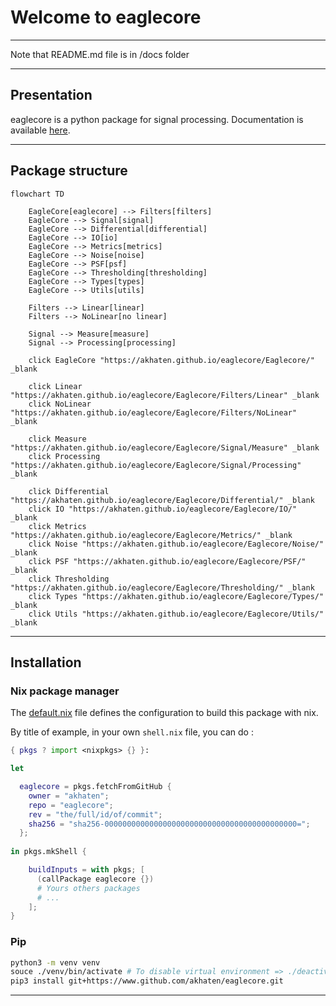 # Welcome to eaglecore

---

Note that README.md file is in /docs folder

---

## Presentation

eaglecore is a python package for signal processing.
Documentation is available [here](https://akhaten.github.io/eaglecore/).

---

## Package structure

```mermaid
flowchart TD
    
    EagleCore[eaglecore] --> Filters[filters]
    EagleCore --> Signal[signal]
    EagleCore --> Differential[differential]
    EagleCore --> IO[io]
    EagleCore --> Metrics[metrics]
    EagleCore --> Noise[noise]
    EagleCore --> PSF[psf]
    EagleCore --> Thresholding[thresholding]
    EagleCore --> Types[types]
    EagleCore --> Utils[utils]

    Filters --> Linear[linear]
    Filters --> NoLinear[no linear]

    Signal --> Measure[measure]
    Signal --> Processing[processing]

    click EagleCore "https://akhaten.github.io/eaglecore/Eaglecore/" _blank

    click Linear "https://akhaten.github.io/eaglecore/Eaglecore/Filters/Linear" _blank
    click NoLinear "https://akhaten.github.io/eaglecore/Eaglecore/Filters/NoLinear" _blank
    
    click Measure "https://akhaten.github.io/eaglecore/Eaglecore/Signal/Measure" _blank
    click Processing "https://akhaten.github.io/eaglecore/Eaglecore/Signal/Processing" _blank

    click Differential "https://akhaten.github.io/eaglecore/Eaglecore/Differential/" _blank
    click IO "https://akhaten.github.io/eaglecore/Eaglecore/IO/" _blank
    click Metrics "https://akhaten.github.io/eaglecore/Eaglecore/Metrics/" _blank
    click Noise "https://akhaten.github.io/eaglecore/Eaglecore/Noise/" _blank
    click PSF "https://akhaten.github.io/eaglecore/Eaglecore/PSF/" _blank
    click Thresholding "https://akhaten.github.io/eaglecore/Eaglecore/Thresholding/" _blank
    click Types "https://akhaten.github.io/eaglecore/Eaglecore/Types/" _blank
    click Utils "https://akhaten.github.io/eaglecore/Eaglecore/Utils/" _blank

```


---

## Installation

### Nix package manager

The [default.nix](https://github.com/akhaten/eaglecore/blob/main/default.nix) file defines the configuration to build this package
with nix.


By title of example, in your own `shell.nix` file, you can do :
```nix
{ pkgs ? import <nixpkgs> {} }:

let 

  eaglecore = pkgs.fetchFromGitHub {
    owner = "akhaten";
    repo = "eaglecore";
    rev = "the/full/id/of/commit";
    sha256 = "sha256-0000000000000000000000000000000000000000000=";
  };
        
in pkgs.mkShell {

    buildInputs = with pkgs; [
      (callPackage eaglecore {})
      # Yours others packages
      # ...
    ];
}
```

### Pip

```sh
python3 -m venv venv
souce ./venv/bin/activate # To disable virtual environment => ./deactivate
pip3 install git+https://www.github.com/akhaten/eaglecore.git
```

---



<!-- The homomorphism $f$ is injective if and only if its kernel is only the 
singleton set $e_G$, because otherwise $\exists a,b\in G$ with $a\neq b$ such 
that $f(a)=f(b)$. -->

<!-- ``` mermaid
classDiagram
  Person <|-- Student
  Person <|-- Professor
  Person : +String name
  Person : +String phoneNumber
  Person : +String emailAddress
  Person: +purchaseParkingPass()
  Address "1" <-- "0..1" Person:lives at
  class Student{
    +int studentNumber
    +int averageMark
    +isEligibleToEnrol()
    +getSeminarsTaken()
  }
  class Professor{
    +int salary
  }
  class Address{
    +String street
    +String city
    +String state
    +int postalCode
    +String country
    -validate()
    +outputAsLabel()  
  }
```

```mermaid
gitGraph LR:
    commit
    commit
    branch develop
    commit
    commit
    checkout main
    commit
    commit
    merge develop
    commit
    commit
``` -->

<!-- ```mermaid
%%{ init: { "flowchart" : { "useMaxWidth": 10 } } }%%
mindmap
  root((mindmap))
    Origins
      Long history
      ::icon(fa fa-book)
      Popularisation
        British popular psychology author Tony Buzan
    Research
      On effectiveness<br/>and features
      On Automatic creation
        Uses
            Creative techniques
            Strategic planning
            Argument mapping
    Tools
      Pen and paper
      Mermaid
``` -->
